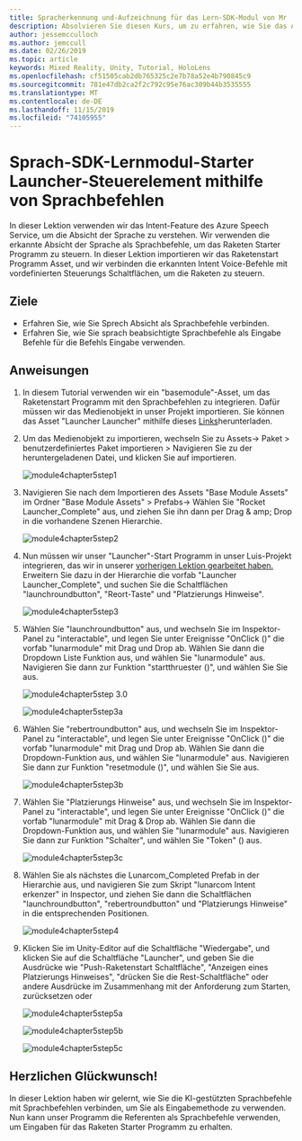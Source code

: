 ```yaml
---
title: Spracherkennung und-Aufzeichnung für das Lern-SDK-Modul von Mr
description: Absolvieren Sie diesen Kurs, um zu erfahren, wie Sie das Azure Speech SDK in einer Mixed Reality-Anwendung implementieren.
author: jessemcculloch
ms.author: jemccull
ms.date: 02/26/2019
ms.topic: article
keywords: Mixed Reality, Unity, Tutorial, HoloLens
ms.openlocfilehash: cf51505cab2db765325c2e7b78a52e4b790845c9
ms.sourcegitcommit: 781e47db2ca2f2c792c95e76ac309b44b3535555
ms.translationtype: MT
ms.contentlocale: de-DE
ms.lasthandoff: 11/15/2019
ms.locfileid: "74105955"
---
```

# <a name="speech-sdk-learning-module---rocket-launcher-control-using-speech-commands"></a>Sprach-SDK-Lernmodul-Starter Launcher-Steuerelement mithilfe von Sprachbefehlen

In dieser Lektion verwenden wir das Intent-Feature des Azure Speech Service, um die Absicht der Sprache zu verstehen. Wir verwenden die erkannte Absicht der Sprache als Sprachbefehle, um das Raketen Starter Programm zu steuern. In dieser Lektion importieren wir das Raketenstart Programm Asset, und wir verbinden die erkannten Intent Voice-Befehle mit vordefinierten Steuerungs Schaltflächen, um die Raketen zu steuern.

## <a name="objectives"></a>Ziele

- Erfahren Sie, wie Sie Sprech Absicht als Sprachbefehle verbinden.
- Erfahren Sie, wie Sie sprach beabsichtigte Sprachbefehle als Eingabe Befehle für die Befehls Eingabe verwenden.

## <a name="instructions"></a>Anweisungen

1. In diesem Tutorial verwenden wir ein "basemodule"-Asset, um das Raketenstart Programm mit den Sprachbefehlen zu integrieren. Dafür müssen wir das Medienobjekt in unser Projekt importieren. Sie können das Asset "Launcher Launcher" mithilfe dieses [Links](https://github.com/microsoft/MixedRealityLearning/releases/download/getting-started-v2.1.0.0/Unity.HoloLens2.GettingStarted.Tutorials.Asset.2.1.0.0.unitypackage)herunterladen.

2. Um das Medienobjekt zu importieren, wechseln Sie zu Assets-> Paket > benutzerdefiniertes Paket importieren > Navigieren Sie zu der heruntergeladenen Datei, und klicken Sie auf importieren.

    ![module4chapter5step1](images/module4chapter5step1.PNG)

3. Navigieren Sie nach dem Importieren des Assets "Base Module Assets" im Ordner "Base Module Assets" > Prefabs-> Wählen Sie "Rocket Launcher_Complete" aus, und ziehen Sie ihn dann per Drag & amp; Drop in die vorhandene Szenen Hierarchie.

    ![module4chapter5step2](images/module4chapter5step2.PNG)

4. Nun müssen wir unser "Launcher"-Start Programm in unser Luis-Projekt integrieren, das wir in unserer [vorherigen Lektion gearbeitet haben.](mrlearning-speechSDK-ch4.md) Erweitern Sie dazu in der Hierarchie die vorfab "Launcher Launcher_Complete", und suchen Sie die Schaltflächen "launchroundbutton", "Reort-Taste" und "Platzierungs Hinweise".

    ![module4chapter5step3](images/module4chapter5step3.PNG)

5. Wählen Sie "launchroundbutton" aus, und wechseln Sie im Inspektor-Panel zu "interactable", und legen Sie unter Ereignisse "OnClick ()" die vorfab "lunarmodule" mit Drag und Drop ab. Wählen Sie dann die Dropdown Liste Funktion aus, und wählen Sie "lunarmodule" aus. Navigieren Sie dann zur Funktion "startthruester ()", und wählen Sie Sie aus.

    ![module4chapter5step 3.0](images/module4chapter5step3.0.PNG)

    ![module4chapter5step3a](images/module4chapter5step3a.PNG)

6. Wählen Sie "rebertroundbutton" aus, und wechseln Sie im Inspektor-Panel zu "interactable", und legen Sie unter Ereignisse "OnClick ()" die vorfab "lunarmodule" mit Drag und Drop ab. Wählen Sie dann die Dropdown-Funktion aus, und wählen Sie "lunarmodule" aus. Navigieren Sie dann zur Funktion "resetmodule ()", und wählen Sie Sie aus.

    ![module4chapter5step3b](images/module4chapter5step3b.PNG)

7. Wählen Sie "Platzierungs Hinweise" aus, und wechseln Sie im Inspektor-Panel zu "interactable", und legen Sie unter Ereignisse "OnClick ()" die vorfab "lunarmodule" mit Drag & Drop ab. Wählen Sie dann die Dropdown-Funktion aus, und wählen Sie "lunarmodule" aus. Navigieren Sie dann zur Funktion "Schalter", und wählen Sie "Token" () aus.

    ![module4chapter5step3c](images/module4chapter5step3c.PNG)

8. Wählen Sie als nächstes die Lunarcom_Completed Prefab in der Hierarchie aus, und navigieren Sie zum Skript "lunarcom Intent erkenzer" in Inspector, und ziehen Sie dann die Schaltflächen "launchroundbutton", "rebertroundbutton" und "Platzierungs Hinweise" in die entsprechenden Positionen.

    ![module4chapter5step4](images/module4chapter5step4.PNG)

9. Klicken Sie im Unity-Editor auf die Schaltfläche "Wiedergabe", und klicken Sie auf die Schaltfläche "Launcher", und geben Sie die Ausdrücke wie "Push-Raketenstart Schaltfläche", "Anzeigen eines Platzierungs Hinweises", "drücken Sie die Rest-Schaltfläche" oder andere Ausdrücke im Zusammenhang mit der Anforderung zum Starten, zurücksetzen oder

    ![module4chapter5step5a](images/module4chapter5step5a.PNG)

    ![module4chapter5step5b](images/module4chapter5step5b.PNG)

    ![module4chapter5step5c](images/module4chapter5step5c.PNG)

## <a name="congratulations"></a>Herzlichen Glückwunsch!

In dieser Lektion haben wir gelernt, wie Sie die KI-gestützten Sprachbefehle mit Sprachbefehlen verbinden, um Sie als Eingabemethode zu verwenden. Nun kann unser Programm die Referenten als Sprachbefehle verwenden, um Eingaben für das Raketen Starter Programm zu erhalten.
